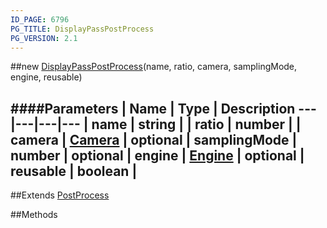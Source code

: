 ```yaml
---
ID_PAGE: 6796
PG_TITLE: DisplayPassPostProcess
PG_VERSION: 2.1
---
```

##new [DisplayPassPostProcess](page.php?p=6796)(name, ratio, camera, samplingMode, engine, reusable)

####Parameters
 | Name | Type | Description
---|---|---|---
 | name | string | 
 | ratio | number | 
 | camera | [Camera](page.php?p=6631) | 
optional | samplingMode | number | 
optional | engine | [Engine](page.php?p=6629) | 
optional | reusable | boolean | 
---

##Extends [PostProcess](page.php?p=6790)


##Methods

